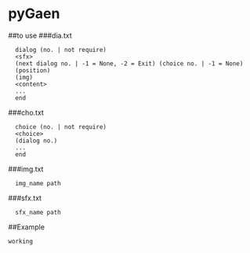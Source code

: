 # pyGaen
##to use
###dia.txt
```
  dialog (no. | not require)
  <sfx>
  (next dialog no. | -1 = None, -2 = Exit) (choice no. | -1 = None)
  (position)
  (img)
  <content>
  ...
  end
```

###cho.txt
```
  choice (no. | not require)
  <choice>
  (dialog no.)
  ...
  end
```
  
###img.txt
```
  img_name path
```

###sfx.txt
```
  sfx_name path
```
##Example
```
working
```
